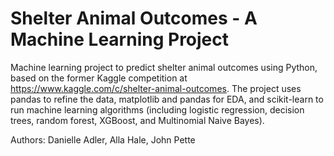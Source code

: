# Shelter Animal Outcomes - A Machine Learning Project
Machine learning project to predict shelter animal outcomes using Python, based on the former Kaggle competition at https://www.kaggle.com/c/shelter-animal-outcomes. The project uses pandas to refine the data, matplotlib and pandas for EDA, and scikit-learn to run machine learning algorithms (including logistic regression, decision trees, random forest, XGBoost, and Multinomial Naive Bayes).

Authors: Danielle Adler, Alla Hale, John Pette
